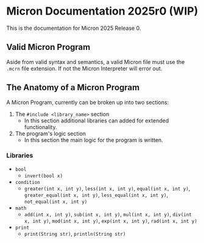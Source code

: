 # Micron Documentation 2025r0 (WIP)
This is the documentation for Micron 2025 Release 0.

## Valid Micron Program
Aside from valid syntax and semantics, a valid Micron file must use the `.mcrn` file extension. 
If not the Micron Interpreter will error out.

## The Anatomy of a Micron Program
A Micron Program, currently can be broken up into two sections:
1. The `#include <library_name>` section
   - In this section additional libraries can added for extended functionality.
2. The program's logic section
   - In this section the main logic for the program is written.

### Libraries
- `bool`
  - `invert(bool x)`
- `condition`
  - `greater(int x, int y)`, `less(int x, int y)`, `equal(int x, int y)`, `greater_equal(int x, int y)`, `less_equal(int x, int y)`, `not_equal(int x, int y)`
- `math`
  - `add(int x, int y)`, `sub(int x, int y)`, `mul(int x, int y)`, `div(int x, int y)`, `mod(int x, int y)`, `exp(int x, int y)`, `rad(int x, int y)`
- `print`
  - `print(String str)`, `println(String str)`